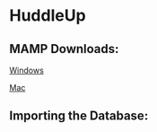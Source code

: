 # HuddleUp
## MAMP Downloads:
[Windows](https://downloads5.mamp.info/MAMP-PRO-WINDOWS/releases/4.0/MAMP_MAMP_PRO_4.0.exe)

[Mac](https://downloads2.mamp.info/MAMP-PRO/releases/4.4.1/MAMP_MAMP_PRO_4.4.1.pkg)

## Importing the Database:
